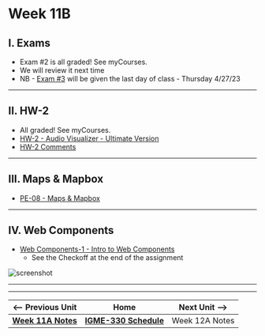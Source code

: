 # Week 11B

## I. Exams

- Exam #2 is all graded! See myCourses.
- We will review it next time
- NB - [Exam #3](../notes/exam-3-details.md) will be given the last day of class - Thursday 4/27/23

<hr>

## II. HW-2
- All graded! See myCourses.
- [HW-2 - Audio Visualizer - Ultimate Version](../hw/hw-2.md)
- [HW-2 Comments](../hw/hw-2-comments.md)

<hr>

## III. Maps & Mapbox

- [PE-08 - Maps & Mapbox](https://github.com/tonethar/IGME-330-Spring-2023/blob/main/pe/pe-08.md)

<hr>

## IV. Web Components
- [Web Components-1 - Intro to Web Components](../notes/wc-1.md)
  - See the Checkoff at the end of the assignment

![screenshot](https://static.wikia.nocookie.net/memoryalpha/images/e/e9/Chekov_as_William_Claiborne.jpg/revision/latest/scale-to-width-down/775?cb=20201027152533&path-prefix=en)



<hr><hr>


| <-- Previous Unit | Home | Next Unit -->
| --- | --- | --- 
| [**Week 11A Notes**](11A.md)  |  [**IGME-330 Schedule**](../schedule.md) | Week 12A Notes
